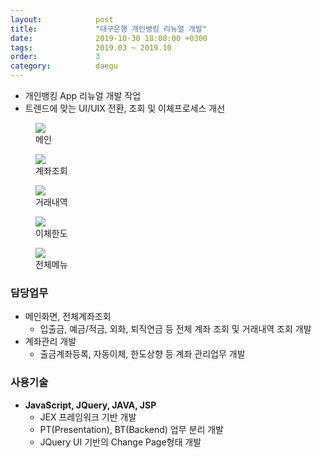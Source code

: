 ```yaml
---
layout:            post
title:             "대구은행 개인뱅킹 리뉴얼 개발"
date:              2019-10-30 18:00:00 +0300
tags:              2019.03 ~ 2019.10
order:             3
category:          daegu
---
```


- 개인뱅킹 App 리뉴얼 개발 작업
- 트렌드에 맞는 UI/UIX 전환, 조회 및 이체프로세스 개선

<div class="album">
   <figure>
      <img src="{{ "/media/img/Daegu_1.jpg" | absolute_url }}" />
      <figcaption>메인</figcaption>
   </figure>   
   <figure>
      <img src="{{ "/media/img/Daegu_2.jpg" | absolute_url }}" />
      <figcaption>계좌조회</figcaption>
   </figure>   
   <figure>
      <img src="{{ "/media/img/Daegu_3.jpg" | absolute_url }}" />
      <figcaption>거래내역</figcaption>
   </figure>
   <figure>
      <img src="{{ "/media/img/Daegu_4.jpg" | absolute_url }}" />
      <figcaption>이체한도</figcaption>
   </figure>
   <figure>
      <img src="{{ "/media/img/Daegu_5.jpg" | absolute_url }}" />
      <figcaption>전체메뉴</figcaption>
   </figure>
</div>

### 담당업무

- 메인화면, 전체계좌조회
   - 입출금, 예금/적금, 외화, 퇴직연금 등 전체 계좌 조회 및 거래내역 조회 개발
- 계좌관리 개발
   - 출금계좌등록, 자동이체, 한도상향 등 계좌 관리업무 개발
   
### 사용기술

- **JavaScript, JQuery, JAVA, JSP**
   - JEX 프레임워크 기반 개발
   - PT(Presentation), BT(Backend) 업무 분리 개발
   - JQuery UI 기반의 Change Page형태 개발
